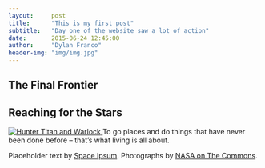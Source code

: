 ```yaml
---
layout:     post
title:      "This is my first post"
subtitle:   "Day one of the website saw a lot of action"
date:       2015-06-24 12:45:00
author:     "Dylan Franco"
header-img: "img/img.jpg"
---
```


<p></p>

<h2 class="section-heading">The Final Frontier</h2>

<p></p>

<h2 class="section-heading">Reaching for the Stars</h2>

<p></p>

<a href="#">
    <img src="{{ site.baseurl }}/img/img1.jpg" alt="Hunter Titan and Warlock">
</a>
<span class="caption text-muted">To go places and do things that have never been done before – that’s what living is all about.</span>

<p></p>

<p></p>

<p>Placeholder text by <a href="http://spaceipsum.com/">Space Ipsum</a>. Photographs by <a href="https://www.flickr.com/photos/nasacommons/">NASA on The Commons</a>.</p>